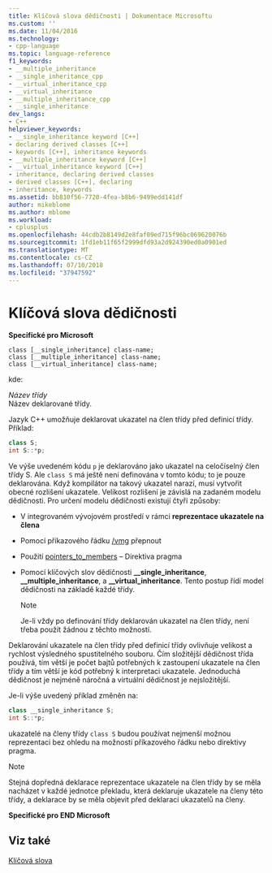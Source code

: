 ```yaml
---
title: Klíčová slova dědičnosti | Dokumentace Microsoftu
ms.custom: ''
ms.date: 11/04/2016
ms.technology:
- cpp-language
ms.topic: language-reference
f1_keywords:
- __multiple_inheritance
- __single_inheritance_cpp
- __virtual_inheritance_cpp
- __virtual_inheritance
- __multiple_inheritance_cpp
- __single_inheritance
dev_langs:
- C++
helpviewer_keywords:
- __single_inheritance keyword [C++]
- declaring derived classes [C++]
- keywords [C++], inheritance keywords
- __multiple_inheritance keyword [C++]
- __virtual_inheritance keyword [C++]
- inheritance, declaring derived classes
- derived classes [C++], declaring
- inheritance, keywords
ms.assetid: bb810f56-7720-4fea-b8b6-9499edd141df
author: mikeblome
ms.author: mblome
ms.workload:
- cplusplus
ms.openlocfilehash: 44cdb2b8149d2e8faf09ed715f96bc069620076b
ms.sourcegitcommit: 1fd1eb11f65f2999dfd93a2d924390ed0a0901ed
ms.translationtype: MT
ms.contentlocale: cs-CZ
ms.lasthandoff: 07/10/2018
ms.locfileid: "37947592"
---
```

# <a name="inheritance-keywords"></a>Klíčová slova dědičnosti
**Specifické pro Microsoft**  
  
```  
class [__single_inheritance] class-name;
class [__multiple_inheritance] class-name;
class [__virtual_inheritance] class-name;  
```  
  
 kde:  
  
 *Název třídy*  
 Název deklarované třídy.  
  
 Jazyk C++ umožňuje deklarovat ukazatel na člen třídy před definicí třídy. Příklad:  
  
```cpp 
class S;  
int S::*p;  
```  
  
 Ve výše uvedeném kódu `p` je deklarováno jako ukazatel na celočíselný člen třídy S. Ale `class S` má ještě není definována v tomto kódu; to je pouze deklarována. Když kompilátor na takový ukazatel narazí, musí vytvořit obecné rozlišení ukazatele. Velikost rozlišení je závislá na zadaném modelu dědičnosti. Pro určení modelu dědičnosti existují čtyři způsoby:  
  
-   V integrovaném vývojovém prostředí v rámci **reprezentace ukazatele na člena**  
  
-   Pomocí příkazového řádku [/vmg](../build/reference/vmb-vmg-representation-method.md) přepnout  
  
-   Použití [pointers_to_members](../preprocessor/pointers-to-members.md) – Direktiva pragma  
  
-   Pomocí klíčových slov dědičnosti **__single_inheritance**, **__multiple_inheritance**, a **__virtual_inheritance**. Tento postup řídí model dědičnosti na základě každé třídy.  
  
    > [!NOTE]
    >  Je-li vždy po definování třídy deklarován ukazatel na člen třídy, není třeba použít žádnou z těchto možností.  
  
 Deklarování ukazatele na člen třídy před definicí třídy ovlivňuje velikost a rychlost výsledného spustitelného souboru. Čím složitější dědičnost třída používá, tím větší je počet bajtů potřebných k zastoupení ukazatele na člen třídy a tím větší je kód potřebný k interpretaci ukazatele. Jednoduchá dědičnost je nejméně náročná a virtuální dědičnost je nejsložitější.  
  
 Je-li výše uvedený příklad změněn na:  
  
```cpp 
class __single_inheritance S;  
int S::*p;  
```  
  
 ukazatelé na členy třídy `class S` budou používat nejmenší možnou reprezentaci bez ohledu na možnosti příkazového řádku nebo direktivy pragma.  
  
> [!NOTE]
>  Stejná dopředná deklarace reprezentace ukazatele na člen třídy by se měla nacházet v každé jednotce překladu, která deklaruje ukazatele na členy této třídy, a deklarace by se měla objevit před deklarací ukazatelů na členy.  
  
 **Specifické pro END Microsoft**  
  
## <a name="see-also"></a>Viz také  
 [Klíčová slova](../cpp/keywords-cpp.md)